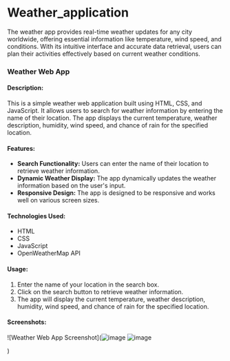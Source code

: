 # Weather_application
The weather app provides real-time weather updates for any city worldwide, offering essential information like temperature, wind speed, and conditions. With its intuitive interface and accurate data retrieval, users can plan their activities effectively based on current weather conditions.

### Weather Web App

#### Description:
This is a simple weather web application built using HTML, CSS, and JavaScript. It allows users to search for weather information by entering the name of their location. The app displays the current temperature, weather description, humidity, wind speed, and chance of rain for the specified location.

#### Features:
- **Search Functionality:** Users can enter the name of their location to retrieve weather information.
- **Dynamic Weather Display:** The app dynamically updates the weather information based on the user's input.
- **Responsive Design:** The app is designed to be responsive and works well on various screen sizes.

#### Technologies Used:
- HTML
- CSS
- JavaScript
- OpenWeatherMap API

#### Usage:
1. Enter the name of your location in the search box.
2. Click on the search button to retrieve weather information.
3. The app will display the current temperature, weather description, humidity, wind speed, and chance of rain for the specified location.

#### Screenshots:
![Weather Web App Screenshot](![image](https://github.com/f219095/Weather_application/assets/92564229/2b5041ce-ce65-4310-9d9a-08f55a80fc82)
![image](https://github.com/f219095/Weather_application/assets/92564229/17f16aa9-80a2-4481-8bc2-704c49d87ea5)

)
